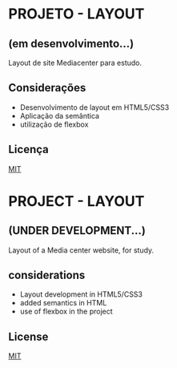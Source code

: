 # PROJETO  - LAYOUT
## (em desenvolvimento...)
Layout de site Mediacenter  para estudo.

## Considerações

- Desenvolvimento de layout em HTML5/CSS3
- Aplicação da semântica 
- utilização de flexbox


## Licença

[MIT](https://choosealicense.com/licenses/mit/)     







# PROJECT  - LAYOUT
## (UNDER DEVELOPMENT...)
Layout of a Media center website, for study.

## considerations

- Layout development in HTML5/CSS3
- added semantics in HTML
- use of flexbox in the project

## License

[MIT](https://choosealicense.com/licenses/mit/)






